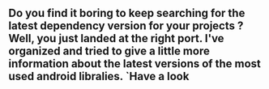 ## Do you find it boring to keep searching for the latest dependency version for your projects ? Well, you just landed at the right port. I've organized and tried to give a little more information about the latest versions of the most used android libralies. `Have a look
